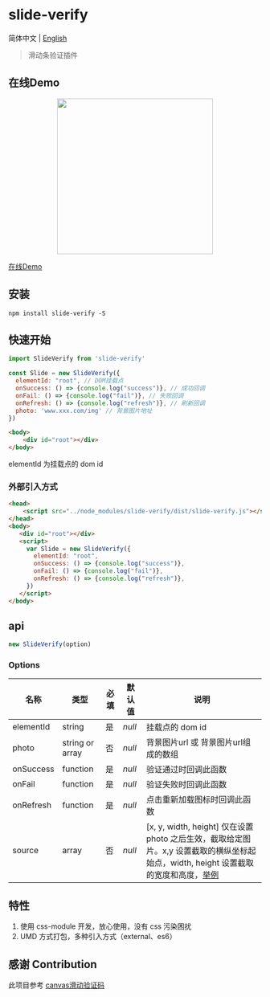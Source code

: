 # slide-verify

简体中文 | [English](./README-EN.md)

> 滑动条验证插件

## 在线Demo

<p align="center">
  <a href="https://blog.duandiwang.com/slide-verify/">
    <img width="310" src="https://blog.duandiwang.com/slide-verify/public/slide-verify-exmaple-01.png">
  </a>
</p>

[在线Demo](https://blog.duandiwang.com/slide-verify/)

## 安装
```shell
npm install slide-verify -S
```

## 快速开始
```js
import SlideVerify from 'slide-verify'

const Slide = new SlideVerify({
  elementId: "root", // DOM挂载点
  onSuccess: () => {console.log("success")}, // 成功回调
  onFail: () => {console.log("fail")}, // 失败回调
  onRefresh: () => {console.log("refresh")}, // 刷新回调
  photo: 'www.xxx.com/img' // 背景图片地址
})
```
```html
<body>
    <div id="root"></div>
</body>
```
elementId 为挂载点的 dom id

### 外部引入方式

```html
<head>
    <script src="../node_modules/slide-verify/dist/slide-verify.js"></script>
</head>
<body>
   <div id="root"></div>
   <script>
     var Slide = new SlideVerify({
       elementId: "root",
       onSuccess: () => {console.log("success")},
       onFail: () => {console.log("fail")},
       onRefresh: () => {console.log("refresh")},
     })
   </script>
</body>
```

## api

```js
new SlideVerify(option)
```

### Options

名称 | 类型 | 必填 | 默认值 | 说明 |
---|---|---|---|---
elementId | string | 是 | *null* | 挂载点的 dom id
photo | string or array | 否 | *null* | 背景图片url 或 背景图片url组成的数组
onSuccess | function | 是 | *null* | 验证通过时回调此函数
onFail | function | 是 | *null* | 验证失败时回调此函数
onRefresh | function | 是 | *null* | 点击重新加载图标时回调此函数
source | array | 否 | *null* | [x, y, width, height] 仅在设置 photo 之后生效，截取给定图片。x,y 设置截取的横纵坐标起始点，width, height 设置截取的宽度和高度，[举例](https://github.com/mikexfreeze/slide-verify/issues/4#issuecomment-727855481)

## 特性

1. 使用 css-module 开发，放心使用，没有 css 污染困扰
2. UMD 方式打包，多种引入方式（external、es6）

## 感谢 Contribution

此项目参考 [canvas滑动验证码](https://github.com/yeild/jigsaw)





